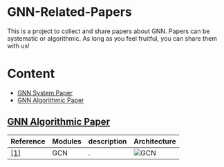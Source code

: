 # GNN-Related-Papers
This is a project to collect and share papers about GNN. Papers can be systematic or algorithmic. As long as you feel fruitful, you can share them with us!
# Content
- <a href = "#GNN System Paper">GNN System Paper</a>
- <a href = "#GNN Algorithmic Paper">GNN Algorithmic Paper</a>

## [GNN Algorithmic Paper](#content)

| Reference                       | Modules | description                                                  | Architecture                            |
| ------------------------------- | ------- | ------------------------------------------------------------ | --------------------------------------- |
| <a href = "#one">[1]</a> | GCN     | . | ![GCN](./img/algorithmic/gcn.png) |

